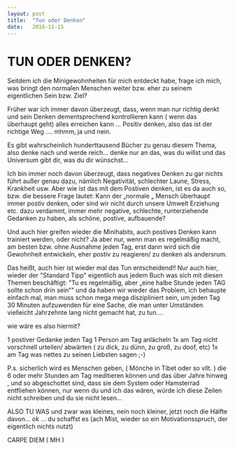 ```yaml
---
layout: post
title:  "Tun oder Denken"
date:   2016-11-15
---
```




<h1>TUN ODER DENKEN? </h1>

Seitdem ich die Minigewohnheiten für mich entdeckt habe, frage ich mich, was bringt den normalen Menschen weiter bzw. eher zu seinem eigentlichen Sein bzw. Ziel?

Früher war ich immer davon überzeugt, dass, wenn man nur richtig denkt und sein Denken dementsprechend kontrollieren kann ( wenn das überhaupt geht) alles erreichen kann ...
Positiv denken, also das ist der richtige Weg .... mhmm, ja und nein.

Es gibt wahrscheinlich hunderttausend Bücher zu genau diesem Thema, also denke nach und werde reich...
denke nur an das, was du willst und das Universum gibt dir, was du dir wünschst...

Ich bin immer noch davon überzeugt, dass negatives Denken zu gar nichts führt außer genau dazu, nämlich Negativität, schlechter Laune, Stress, Krankheit usw.
Aber wie ist das mit dem Postiven denken, ist es da auch so, bzw. die bessere Frage lautet:
Kann der „normale „ Mensch überhaupt immer postiv denken, oder sind wir nicht durch unsere Umwelt Erziehung etc. dazu verdammt,
immer mehr negative, schlechte, runterziehende Gedanken zu haben, als schöne, postive, aufbauende?

Und auch hier greifen wieder die Minihabits, auch postives Denken kann trainiert werden, oder nicht?
Ja aber nur, wenn man es regelmäßig macht, am besten bzw. ohne Ausnahme jeden Tag, erst dann wird sich die Gewohnheit entwickeln, eher postiv zu reagieren/ zu denken als andersrum.

Das heißt, auch hier ist wieder mal das Tun entscheidend!!
Nur auch hier, wieder der "Standard Tipp" eigentlich aus jedem Buch was sich mit diesen Themen beschäftigt:
"Tu es regelmäßig, aber „eine halbe Stunde jeden TAG sollte schon drin sein“"
und da haben wir wieder das Problem, ich behaupte einfach mal, man muss schon mega mega diszipliniert sein,
um jeden Tag 30 Minuten aufzuwenden für eine Sache, die man unter Umständen vielleicht Jahrzehnte lang nicht gemacht hat, zu tun....

wie wäre es also hiermit?

1 postiver Gedanke jeden Tag
1 Person am Tag anlächeln
1x am Tag nicht vorschnell urteilen/ abwärten ( zu dick, zu dünn, zu groß, zu doof, etc)
1x am Tag was nettes zu seinen Liebsten sagen ;-)

P.s. sicherlich wird es Menschen geben, ( Mönche in Tibet oder so vllt. ) die 6 oder mehr Stunden am Tag meditieren können und das über Jahre hinweg ,
und so abgeschottet sind, dass sie dem System oder Hamsterrad entfliehen können,
nur wenn du und ich das wären, würde ich diese Zeilen nicht schreiben und du sie nicht lesen...

ALSO TU WAS und zwar was kleines, nein noch kleiner, jetzt noch die Hälfte davon... ok ... du schaffst es (ach Mist, wieder so ein Motivationsspruch, der eigentlich nichts nutzt)

CARPE DIEM ( MH ) 
